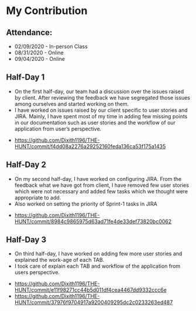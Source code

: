 # My Contribution

## Attendance:
* 02/09/2020 - In-person Class
* 08/31/2020 - Online
* 09/04/2020 - Online

## Half-Day 1
* On the first half-day, our team had a discussion over the issues raised by client. After reviewing the feedback we have segregated those issues among ourselves and started 
  working on them.
* I have worked on issues raised by our client specific to user stories and JIRA. Mainly, I have spent most of my time in adding few missing points in our documentation such as
  user stories and the workflow of our application from user’s perspective.

- https://github.com/Dixith1196/THE-HUNT/commit/f4dd08a2276a29252160feda136ca53f175a1435  

## Half-Day 2
* On my second half-day, I have worked on configuring JIRA. From the feedback what we have got from client, I have removed few user stories which were not necessary and added 
  few tasks which we thought were appropriate to add.
* Also worked on setting the priority of Sprint-1 tasks in JIRA

- https://github.com/Dixith1196/THE-HUNT/commit/8984c9865975d63ad71fe4de33def73820bc0062

## Half-Day 3
* On third half-day, I have worked on adding few more user stories and explained the work-age of each TAB. 
* I took care of explain each TAB and workflow of the application from users perspective.

- https://github.com/Dixith1196/THE-HUNT/commit/e11f98271cc44b5d011df4cea4467dd9332ccc6e
- https://github.com/Dixith1196/THE-HUNT/commit/37976f9704917a9200409295dc2c0233263ed487



